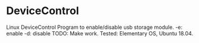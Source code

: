 # DeviceControl
Linux DeviceControl
Program to enable/disable usb storage module.
-e: enable
-d: disable
TODO: Make work.
Tested: Elementary OS, Ubuntu 18.04.
